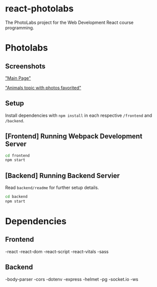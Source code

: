 # react-photolabs
The PhotoLabs project for the Web Development React course programming.

# Photolabs
## Screenshots
["Main Page"](https://github.com/FahadKamal84/photolabs-starter/blob/main/docs/mainpage.png?raw=true)


["Animals topic with photos favorited"](https://github.com/FahadKamal84/photolabs-starter/blob/main/docs/animalstopicwithfav.png?raw=true)

## Setup

Install dependencies with `npm install` in each respective `/frontend` and `/backend`.

## [Frontend] Running Webpack Development Server

```sh
cd frontend
npm start
```

## [Backend] Running Backend Servier

Read `backend/readme` for further setup details.

```sh
cd backend
npm start
```
# Dependencies

## Frontend
-react
-react-dom
-react-script
-react-vitals
-sass

## Backend
-body-parser
-cors
-dotenv
-express
-helmet
-pg
-socket.io
-ws
